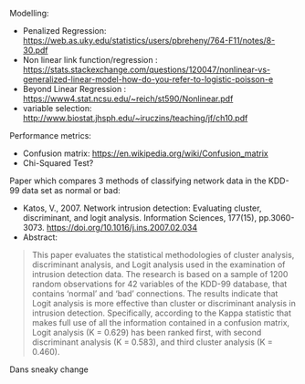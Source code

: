 Modelling:
  - Penalized Regression: https://web.as.uky.edu/statistics/users/pbreheny/764-F11/notes/8-30.pdf
  - Non linear link function/regression : https://stats.stackexchange.com/questions/120047/nonlinear-vs-generalized-linear-model-how-do-you-refer-to-logistic-poisson-e
  - Beyond Linear Regression : https://www4.stat.ncsu.edu/~reich/st590/Nonlinear.pdf
  - variable selection: http://www.biostat.jhsph.edu/~iruczins/teaching/jf/ch10.pdf

Performance metrics:
  - Confusion matrix: https://en.wikipedia.org/wiki/Confusion_matrix
  - Chi-Squared Test?


Paper which compares 3 methods of classifying network data in the KDD-99 data set as normal or bad:
  - Katos, V., 2007. Network intrusion detection: Evaluating cluster, discriminant, and logit analysis. Information Sciences, 177(15), pp.3060-3073. https://doi.org/10.1016/j.ins.2007.02.034
  - Abstract:
  > This paper evaluates the statistical methodologies of cluster analysis, discriminant analysis, and Logit analysis used in the examination of intrusion detection data. The research is based on a sample of 1200 random observations for 42 variables of the KDD-99 database, that contains ‘normal’ and ‘bad’ connections. The results indicate that Logit analysis is more effective than cluster or discriminant analysis in intrusion detection. Specifically, according to the Kappa statistic that makes full use of all the information contained in a confusion matrix, Logit analysis (K = 0.629) has been ranked first, with second discriminant analysis (K = 0.583), and third cluster analysis (K = 0.460).

Dans sneaky change
